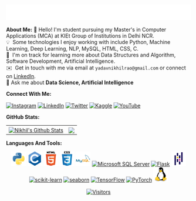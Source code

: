 <p align="center">
  <a href="https://github.com/yadavnikhilrao"><img src="welcome.svg" alt="GitHub Profile" /></a>
</p>

<b>About Me:</b>
👋 Hello! I'm student pursuing my Master's in Computer Applications (MCA) at KIEt Group of Institutions in Delhi NCR.\
💡 &nbsp;Some technologies I enjoy working with include Python, Machine Learning, Deep Learning, NLP, MySQL, HTML, CSS, C.\
🌱 &nbsp;I'm on track for learning more about Data Structures and Algorithm, Software Development, Artificial Intelligence.\
✉️ &nbsp;Get in touch with me via email at `yadavnikhilrao@gmail.com` or connect on [LinkedIn](https://www.linkedin.com/in/yadavnikhilrao).\
💬 Ask me about **Data Science, Artificial Intelligence**

<b>Connect With Me:</b>

<a href="https://instagram.com/yadavnikhilrao" target="_blank"><img align="center" src="https://raw.githubusercontent.com/rahuldkjain/github-profile-readme-generator/master/src/images/icons/Social/instagram.svg" alt="Instagram" height="20" width="30" /></a>
<a href="https://linkedin.com/in/yadavnikhilrao" target="_blank"><img align="center" src="https://raw.githubusercontent.com/rahuldkjain/github-profile-readme-generator/master/src/images/icons/Social/linked-in-alt.svg" alt="LinkedIn" height="20" width="30" /></a>
<a href="https://twitter.com/yadavnikhilrao" target="_blank"><img align="center" src="https://raw.githubusercontent.com/rahuldkjain/github-profile-readme-generator/master/src/images/icons/Social/twitter.svg" alt="Twitter" height="20" width="30" /></a>
<a href="https://kaggle.com/yadavnikhilrao" target="_blank"><img align="center" src="https://raw.githubusercontent.com/rahuldkjain/github-profile-readme-generator/master/src/images/icons/Social/kaggle.svg" alt="Kaggle" height="20" width="30" /></a>
<a href="https://www.youtube.com/@yadavnikhilrao" target="_blank"><img align="center" src="https://raw.githubusercontent.com/rahuldkjain/github-profile-readme-generator/master/src/images/icons/Social/youtube.svg" alt="YouTube" height="20" width="30" /></a>

<b>GitHub Stats:</b>

<p align="center">
  <table>
    <tr>
      <td>
        <a href="https://github.com/yadavnikhilrao">
          <img align="center" src="https://github-readme-streak-stats.herokuapp.com/?user=yadavnikhilrao&theme=radical&hide_border=true" alt="Nikhil's Github Stats" height="180rem" />
        </a>
      </td>
      <td>
        <a href="https://github.com/yadavnikhilrao">
          <img align="center" src="https://github-readme-stats.vercel.app/api/top-langs/?username=yadavnikhilrao&layout=compact&theme=radical&hide_border=true" height="180rem"/>
        </a>
      </td>
    </tr>
  </table>
</p>

<b>Languages And Tools:</b>

<p align="center">
  <a href="https://www.python.org" target="_blank" rel="noreferrer"><img src="https://raw.githubusercontent.com/devicons/devicon/master/icons/python/python-original.svg" alt="Python" width="40" height="40" /></a>
  <a href="https://www.cprogramming.com/" target="_blank" rel="noreferrer"><img src="https://raw.githubusercontent.com/devicons/devicon/master/icons/c/c-original.svg" alt="C" width="40" height="40" /></a>
  <a href="https://www.w3.org/html/" target="_blank" rel="noreferrer"><img src="https://raw.githubusercontent.com/devicons/devicon/master/icons/html5/html5-original-wordmark.svg" alt="HTML5" width="40" height="40" /></a>
  <a href="https://www.w3schools.com/css/" target="_blank" rel="noreferrer"><img src="https://raw.githubusercontent.com/devicons/devicon/master/icons/css3/css3-original-wordmark.svg" alt="CSS3" width="40" height="40" /></a>
  <a href="https://www.mysql.com/" target="_blank" rel="noreferrer"><img src="https://raw.githubusercontent.com/devicons/devicon/master/icons/mysql/mysql-original-wordmark.svg" alt="MySQL" width="40" height="40" /></a>
  <a href="https://www.microsoft.com/en-us/sql-server" target="_blank" rel="noreferrer"><img src="https://www.svgrepo.com/show/303229/microsoft-sql-server-logo.svg" alt="Microsoft SQL Server" width="40" height="40" /></a>
  <a href="https://flask.palletsprojects.com/" target="_blank" rel="noreferrer"><img src="https://www.vectorlogo.zone/logos/pocoo_flask/pocoo_flask-icon.svg" alt="Flask" width="40" height="40" /></a>
  <a href="https://pandas.pydata.org/" target="_blank" rel="noreferrer"><img src="https://raw.githubusercontent.com/devicons/devicon/2ae2a900d2f041da66e950e4d48052658d850630/icons/pandas/pandas-original.svg" alt="Pandas" width="40" height="40" /></a>
  <a href="https://scikit-learn.org/" target="_blank" rel="noreferrer"><img src="https://upload.wikimedia.org/wikipedia/commons/0/05/Scikit_learn_logo_small.svg" alt="scikit-learn" width="40" height="40" /></a>
  <a href="https://seaborn.pydata.org/" target="_blank" rel="noreferrer"><img src="https://seaborn.pydata.org/_images/logo-mark-lightbg.svg" alt="seaborn" width="40" height="40" /></a>
  <a href="https://www.tensorflow.org" target="_blank" rel="noreferrer"><img src="https://www.vectorlogo.zone/logos/tensorflow/tensorflow-icon.svg" alt="TensorFlow" width="40" height="40" /></a>
  <a href="https://pytorch.org/" target="_blank" rel="noreferrer"><img src="https://www.vectorlogo.zone/logos/pytorch/pytorch-icon.svg" alt="PyTorch" width="40" height="40" /></a>
  <a href="https://www.linux.org/" target="_blank" rel="noreferrer"><img src="https://raw.githubusercontent.com/devicons/devicon/master/icons/linux/linux-original.svg" alt="Linux" width="40" height="40" /></a>
</p>

<p align="center">
  <a href="https://github.com/yadavnikhilrao">
    <img align="center" src="https://hits.sh/github.com/yadavnikhilrao.svg?label=Visitors&extraCount=20000&color=526afd&labelColor=0b861a" alt="Visitors" />
  </a>
</p>
